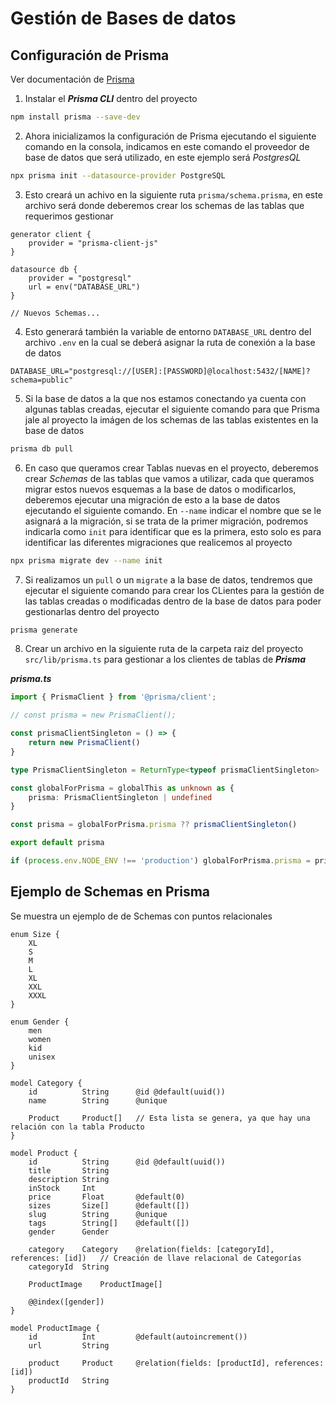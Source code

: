 # Gestión de Bases de datos

## Configuración de Prisma

Ver documentación de [Prisma](https://www.prisma.io/)

1. Instalar el ***Prisma CLI*** dentro del proyecto

```bash
npm install prisma --save-dev
```

2. Ahora inicializamos la configuración de Prisma ejecutando el siguiente comando en la consola, indicamos en este comando el proveedor de base de datos que será utilizado, en este ejemplo será *PostgresQL*

```bash
npx prisma init --datasource-provider PostgreSQL
```

3. Esto creará un achivo en la siguiente ruta `prisma/schema.prisma`, en este archivo será donde deberemos crear los schemas de las tablas que requerimos gestionar

```prisma
generator client {
    provider = "prisma-client-js"
}

datasource db {
    provider = "postgresql"
    url = env("DATABASE_URL")
}

// Nuevos Schemas...
```

4. Esto generará también la variable de entorno `DATABASE_URL` dentro del archivo `.env` en la cual se deberá asignar la ruta de conexión a la base de datos

```env
DATABASE_URL="postgresql://[USER]:[PASSWORD]@localhost:5432/[NAME]?schema=public"
```

5. Si la base de datos a la que nos estamos conectando ya cuenta con algunas tablas creadas, ejecutar el siguiente comando para que Prisma jale al proyecto la imágen de los schemas de las tablas existentes en la base de datos

```bash
prisma db pull
```

6. En caso que queramos crear Tablas nuevas en el proyecto, deberemos crear *Schemas* de las tablas que vamos a utilizar, cada que queramos migrar estos nuevos esquemas a la base de datos o modificarlos, deberemos ejecutar una migración de esto a la base de datos ejecutando el siguiente comando. En `--name` indicar el nombre que se le asignará a la migración, si se trata de la primer migración, podremos indicarla como `init` para identificar que es la primera, esto solo es para identificar las diferentes migraciones que realicemos al proyecto

```bash
npx prisma migrate dev --name init
```

7. Si realizamos un `pull` o un `migrate` a la base de datos, tendremos que ejecutar el siguiente comando para crear los CLientes para la gestión de las tablas creadas o modificadas dentro de la base de datos para poder gestionarlas dentro del proyecto

```bash
prisma generate
```

8. Crear un archivo en la siguiente ruta de la carpeta raiz del proyecto `src/lib/prisma.ts` para gestionar a los clientes de tablas de ***Prisma***

***prisma.ts***

```typescript
import { PrismaClient } from '@prisma/client';

// const prisma = new PrismaClient();

const prismaClientSingleton = () => {
    return new PrismaClient()
}

type PrismaClientSingleton = ReturnType<typeof prismaClientSingleton>

const globalForPrisma = globalThis as unknown as {
    prisma: PrismaClientSingleton | undefined
}

const prisma = globalForPrisma.prisma ?? prismaClientSingleton()

export default prisma

if (process.env.NODE_ENV !== 'production') globalForPrisma.prisma = prisma
```

## Ejemplo de Schemas en Prisma

Se muestra un ejemplo de de Schemas con puntos relacionales

```prisma
enum Size {
    XL
    S
    M
    L
    XL
    XXL
    XXXL
}

enum Gender {
    men
    women
    kid
    unisex
}

model Category {
    id          String      @id @default(uuid())
    name        String      @unique

    Product     Product[]   // Esta lista se genera, ya que hay una relación con la tabla Producto
}

model Product {
    id          String      @id @default(uuid())
    title       String
    description String  
    inStock     Int
    price       Float       @default(0)
    sizes       Size[]      @default([])
    slug        String      @unique
    tags        String[]    @default([])
    gender      Gender

    category    Category    @relation(fields: [categoryId], references: [id])   // Creación de llave relacional de Categorías
    categoryId  String

    ProductImage    ProductImage[]

    @@index([gender])
}

model ProductImage {
    id          Int         @default(autoincrement())
    url         String

    product     Product     @relation(fields: [productId], references: [id])
    productId   String
}
```

